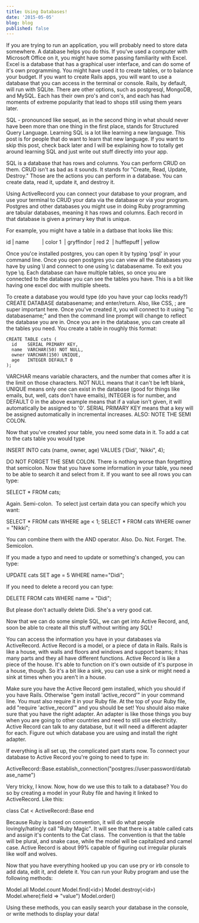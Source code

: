 ```yaml
---
title: Using Databases!
date: '2015-05-05'
blog: blog
published: false
---
```


If you are trying to run an application, you will probably need to store data somewhere. A database helps you do this. If you've used a computer with Microsoft Office on it, you might have some passing familiarity with Excel. Excel is a database that has a graphical user interface, and can do some of it's own programming. You might have used it to create tables, or to balance your budget. If you want to create Rails apps, you will want to use a database that you can access in the terminal or console. Rails, by default, will run with SQLite. There are other options, such as postgresql, MongoDB, and MySQL. Each has their own pro's and con's, and each has had moments of extreme popularity that lead to shops still using them years later.

SQL - pronounced like sequel, as in the second thing in what should never have been more than one thing in the first place, stands for Structured Query Language. Learning SQL is a lot like learning a new language. This post is for people that do want to learn that new language. If you want to skip this post, check back later and I will be explaining how to totally get around learning SQL and just write out stuff directly into your app.

<!--more-->

SQL is a database that has rows and columns. You can perform CRUD on them. CRUD isn't as bad as it sounds. It stands for "Create, Read, Update, Destroy." Those are the actions you can perform in a database. You can create data, read it, update it, and destroy it.

Using ActiveRecord you can connect your database to your program, and use your terminal to CRUD your data via the database or via your program. Postgres and other databases you might use in doing Ruby programming are tabular databases, meaning it has rows and columns. Each record in that database is given a primary key that is unique.

For example, you might have a table in a datbase that looks like this:

id | name         | color
1  | gryffindor | red
2  | hufflepuff | yellow

Once you'ce installed postgres, you can open it by typing 'psql' in your command line. Once you open postgres you can view all the databases you have by using \l and connect to one using \c databasename. To exit you type \q. Each database can have multiple tables, so once you are connected to the database you can see the tables you have. This is a bit like having one excel doc with multiple sheets.

To create a database you would type (do you have your cap locks ready?) CREATE DATABASE databasename; and enter/return. Also, like CSS, ; are super important here. Once you've created it, you will connect to it using "\c databasename;" and then the command line prompt will change to reflect the database you are in. Once you are in the database, you can create all the tables you need. You create a table in roughly this format:
<pre><code>CREATE TABLE cats (
  id    SERIAL PRIMARY KEY,
  name  VARCHAR(50) NOT NULL,
  owner VARCHAR(150) UNIQUE,
  age   INTEGER DEFAULT 0
);</code></pre>
VARCHAR means variable characters, and the number that comes after it is the limit on those characters. NOT NULL means that it can't be left blank, UNIQUE means only one can exist in the database (good for things like emails, but, well, cats don't have emails), INTEGER is for number, and DEFAULT 0 in the above example means that if a value isn't given, it will automatically be assigned to '0'. SERIAL PRIMARY KEY means that a key will be assigned automatically in incremental increases. ALSO: NOTE THE SEMI COLON.

Now that you've created your table, you need some data in it. To add a cat to the cats table you would type

INSERT INTO cats (name, owner, age) VALUES ('Didi', 'Nikki", 4);

DO NOT FORGET THE SEMI COLON. There is nothing worse than forgetting that semicolon. Now that you have some information in your table, you need to be able to search it and select from it. If you want to see all rows you can type:

SELECT * FROM cats;

Again. Semi-colon.  To select just certain data you can specify which you want:

SELECT * FROM cats WHERE age &lt; 1;
SELECT * FROM cats WHERE owner = "Nikki";

You can combine them with the AND operator. Also. Do. Not. Forget. The. Semicolon.

If you made a typo and need to update or something's changed, you can type:

UPDATE cats SET age = 5 WHERE name="Didi";

If you need to delete a record you can type:

DELETE FROM cats WHERE name = "Didi";

But please don't actually delete Didi. She's a very good cat.

Now that we can do some simple SQL, we can get into Active Record, and, soon be able to create all this stuff without writing any SQL!

You can access the information you have in your databases via ActiveRecord. Active Record is a model, or a piece of data in Rails. Rails is like a house, with walls and floors and windows and support beams; it has many parts and they all have different functions. Active Record is like a piece of the house. It's able to function on it's own outside of it's purpose in a house, though. So it's a bit like a sink, you can use a sink or might need a sink at times when you aren't in a house.

Make sure you have the Active Record gem installed, which you should if you have Rails. Otherwise "gem install 'active_record'" in your command line. You must also require it in your Ruby file. At the top of your Ruby file, add "require 'active_record'" and you should be set! You should also make sure that you have the right adapter. An adapter is like those things you buy when you are going to other countries and need to still use electricity. Active Record can talk to any database, but it will need a different adapter for each. Figure out which database you are using and install the right adapter.

If everything is all set up, the complicated part starts now. To connect your database to Active Record you're going to need to type in:

ActiveRecord::Base.establish_connection("postgres://user:password/database_name")

Very tricky, I know. Now, how do we use this to talk to a database? You do so by creating a model in your Ruby file and having it linked to ActiveRecord. Like this:

class Cat &lt; ActiveRecord::Base
end

Because Ruby is based on convention, it will do what people lovingly/hatingly call "Ruby Magic". It will see that there is a table called cats and assign it's contents to the Cat class.  The convention is that the table will be plural, and snake case, while the model will be capitalized and camel case. Active Record is about 99% capable of figuring out irregular plurals like wolf and wolves.

Now that you have everything hooked up you can use pry or irb console to add data, edit it, and delete it. You can run your Ruby program and use the following methods:

Model.all
Model.count
Model.find(&lt;id&gt;)
Model.destroy(&lt;id&gt;)
Model.where(:field =&gt; "value")
Model.order()

Using these methods, you can easily search your database in the console, or write methods to display your data!
